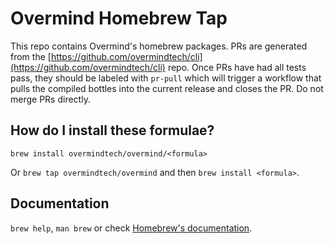 # Overmind Homebrew Tap

This repo contains Overmind's homebrew packages. PRs are generated from the [https://github.com/overmindtech/cli](https://github.com/overmindtech/cli) repo. Once PRs have had all tests pass, they should be labeled with `pr-pull` which will trigger a workflow that pulls the compiled bottles into the current release and closes the PR. Do not merge PRs directly.

## How do I install these formulae?

`brew install overmindtech/overmind/<formula>`

Or `brew tap overmindtech/overmind` and then `brew install <formula>`.

## Documentation

`brew help`, `man brew` or check [Homebrew's documentation](https://docs.brew.sh).
